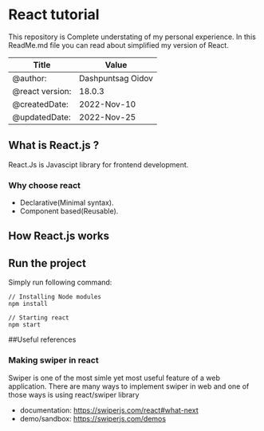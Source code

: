 # React tutorial

This repository is Complete understating of my personal experience.
In this ReadMe.md file you can read about simplified my version of React.

| Title           | Value             |
| --------------- | ----------------- |
| @author:        | Dashpuntsag Oidov |
| @react version: | 18.0.3            |
| @createdDate:   | 2022-Nov-10       |
| @updatedDate:   | 2022-Nov-25       |

## What is React.js ?

React.Js is Javascipt library for frontend development. 

### Why choose react 

- Declarative(Minimal syntax).
- Component based(Reusable).

## How React.js works

## Run the project
Simply run following command:

    // Installing Node modules
    npm install

    // Starting react
    npm start
    
##Useful references

### Making swiper in react

Swiper is one of the most simle yet most useful feature of a web application. There are many ways to implement swiper in web and one of those ways is using react/swiper library

* documentation: https://swiperjs.com/react#what-next 
* demo/sandbox: https://swiperjs.com/demos
